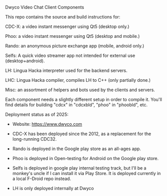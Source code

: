 
Dwyco Video Chat Client Components

This repo contains the source and build instructions for:

CDC-X: a video instant messenger using Qt5 (desktop only.)

Phoo: a video instant messenger using Qt5 (desktop and mobile.)

Rando: an anonymous picture exchange app (mobile, android only.)

Selfs: A quick video streamer app not intended for external use (desktop+android).

LH: Lingua Hacka interpreter used for the backend servers. 

LHC: Lingua Hacka compiler, compiles LH to C++ (only partially done.)

Misc: an assortment of helpers and bots used by the clients and servers.

Each component needs a slightly different setup in order to compile it.
You'll find details for building "cdcx" in "cdcxbld", "phoo" in "phoobld", etc.

Deployment status as of 2025:
* Website: <https://www.dwyco.com>

* CDC-X has been deployed since the 2012, as a replacement for the long-running
CDC32.

* Rando is deployed in the Google play store as an all-ages app.

* Phoo is deployed in Open-testing for Android on the Google play store.

* Selfs is deployed in google play internal testing track, but I'll be a monkey's uncle if I can install it via Play Store. It is deployed currently in a local F-Droid repo instead.

* LH is only deployed internally at Dwyco

